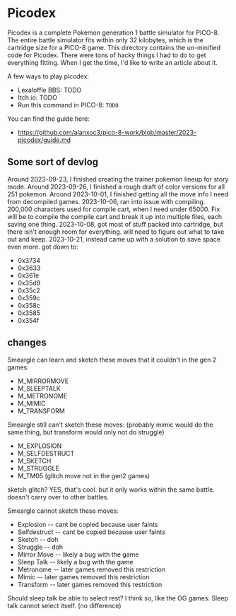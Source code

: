 # Picodex
Picodex is a complete Pokemon generation 1 battle simulator for PICO-8. The entire battle simulator fits within only 32 kilobytes, which is the cartridge size for a PICO-8 game. This directory contains the un-minified code for Picodex.
There were tons of hacky things I had to do to get everything fitting. When I get the time, I'd like to write an article about it.

A few ways to play picodex:
- Lexaloffle BBS: TODO
- Itch.io: TODO
- Run this command in PICO-8: `TODO`

You can find the guide here:
- https://github.com/alanxoc3/pico-8-work/blob/master/2023-picodex/guide.md

## Some sort of devlog
Around 2023-09-23, I finished creating the trainer pokemon lineup for story mode.
Around 2023-09-26, I finished a rough draft of color versions for all 251 pokemon.
Around 2023-10-01, I finished getting all the move info I need from decompiled games.
2023-10-06, ran into issue with compiling. 200,000 characters used for compile cart, when I need under 65000. Fix will be to compile the compile cart and break it up into multiple files, each saving one thing.
2023-10-08, got most of stuff packed into cartridge, but there isn't enough room for everything. will need to figure out what to take out and keep.
2023-10-21, instead came up with a solution to save space even more. got down to:
  - 0x3734
  - 0x3633
  - 0x361e
  - 0x35d9
  - 0x35c2
  - 0x359c
  - 0x358c
  - 0x3585
  - 0x354f

## changes
Smeargle can learn and sketch these moves that it couldn't in the gen 2 games:
- M_MIRRORMOVE
- M_SLEEPTALK
- M_METRONOME
- M_MIMIC
- M_TRANSFORM

Smeargle still can't sketch these moves: (probably mimic would do the same thing, but transform would only not do struggle)
- M_EXPLOSION
- M_SELFDESTRUCT
- M_SKETCH
- M_STRUGGLE
- M_TM05 (glitch move not in the gen2 games)

sketch glitch? YES, that's cool. but it only works within the same battle. doesn't carry over to other battles.

Smeargle cannot sketch these moves:
- Explosion    -- cant be copied because user faints
- Selfdestruct -- cant be copied because user faints
- Sketch       -- doh
- Struggle     -- doh
- Mirror Move  -- likely a bug with the game
- Sleep Talk   -- likely a bug with the game
- Metronome    -- later games removed this restriction
- Mimic        -- later games removed this restriction
- Transform    -- later games removed this restriction

Should sleep talk be able to select rest? I think so, like the OG games. Sleep talk cannot select itself. (no difference)

